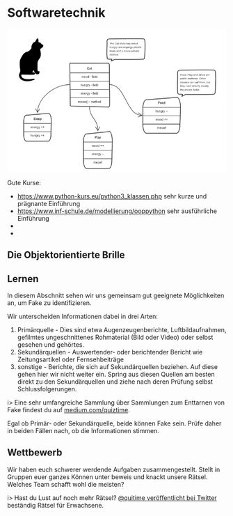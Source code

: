 # Softwaretechnik

![01_OOM](01_OOM.png)



Gute Kurse:

- https://www.python-kurs.eu/python3_klassen.php 
  sehr kurze und prägnante Einführung
- https://www.inf-schule.de/modellierung/ooppython
  sehr ausführliche Einführung
- 
- 





## Die Objektorientierte Brille





## Lernen

In diesem Abschnitt sehen wir uns gemeinsam gut geeignete Möglichkeiten an, um Fake zu identifizieren.

Wir unterscheiden Informationen dabei in drei Arten:

1. Primärquelle - Dies sind etwa Augenzeugenberichte, Luftbildaufnahmen, gefilmtes ungeschnittenes Rohmaterial (Bild oder Video) oder selbst gesehen und gehörtes.
2. Sekundärquellen - Auswertender- oder berichtender Bericht wie Zeitungsartikel oder Fernsehbeiträge
3. sonstige - Berichte, die sich auf Sekundärquellen beziehen. Auf diese gehen hier wir nicht weiter ein. Spring aus diesen Quellen am besten direkt zu den Sekundärquellen und ziehe nach deren Prüfung selbst Schlussfolgerungen.

i> Eine sehr umfangreiche Sammlung über Sammlungen zum Enttarnen von Fake findest du auf [medium.com/quiztime](https://medium.com/quiztime/these-link-collections-are-great-starting-points-for-social-media-verification-and-other-research-b51617743ef5).

Egal ob Primär- oder Sekundärquelle, beide können Fake sein. Prüfe daher in beiden Fällen nach, ob die Informationen stimmen.

## Wettbewerb 

Wir haben euch schwerer werdende Aufgaben zusammengestellt. Stellt in Gruppen euer ganzes Können unter beweis und knackt unsere Rätsel. Welches Team schafft wohl die meisten?

i> Hast du Lust auf noch mehr Rätsel? [@quitime veröffentlicht bei Twitter](https://twitter.com/quiztime) beständig Rätsel für Erwachsene.